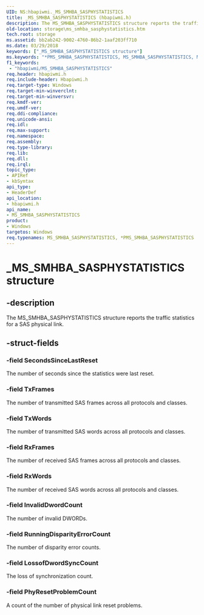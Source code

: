 ```yaml
---
UID: NS:hbapiwmi._MS_SMHBA_SASPHYSTATISTICS
title: _MS_SMHBA_SASPHYSTATISTICS (hbapiwmi.h)
description: The MS_SMHBA_SASPHYSTATISTICS structure reports the traffic statistics for a SAS physical link.
old-location: storage\ms_smhba_sasphystatistics.htm
tech.root: storage
ms.assetid: bb2ab242-9002-4760-86b2-1aaf203ff710
ms.date: 03/29/2018
keywords: ["_MS_SMHBA_SASPHYSTATISTICS structure"]
ms.keywords: "*PMS_SMHBA_SASPHYSTATISTICS, MS_SMHBA_SASPHYSTATISTICS, MS_SMHBA_SASPHYSTATISTICS structure [Storage Devices], PMS_SMHBA_SASPHYSTATISTICS, PMS_SMHBA_SASPHYSTATISTICS structure pointer [Storage Devices], _MS_SMHBA_SASPHYSTATISTICS, hbapiwmi/MS_SMHBA_SASPHYSTATISTICS, hbapiwmi/PMS_SMHBA_SASPHYSTATISTICS, storage.ms_smhba_sasphystatistics, structs-Fibre_7059d482-c967-4f18-8c03-b113573cff2f.xml"
f1_keywords:
 - "hbapiwmi/MS_SMHBA_SASPHYSTATISTICS"
req.header: hbapiwmi.h
req.include-header: Hbapiwmi.h
req.target-type: Windows
req.target-min-winverclnt: 
req.target-min-winversvr: 
req.kmdf-ver: 
req.umdf-ver: 
req.ddi-compliance: 
req.unicode-ansi: 
req.idl: 
req.max-support: 
req.namespace: 
req.assembly: 
req.type-library: 
req.lib: 
req.dll: 
req.irql: 
topic_type:
- APIRef
- kbSyntax
api_type:
- HeaderDef
api_location:
- hbapiwmi.h
api_name:
- MS_SMHBA_SASPHYSTATISTICS
product:
- Windows
targetos: Windows
req.typenames: MS_SMHBA_SASPHYSTATISTICS, *PMS_SMHBA_SASPHYSTATISTICS
---
```


# _MS_SMHBA_SASPHYSTATISTICS structure


## -description


The MS_SMHBA_SASPHYSTATISTICS structure reports the traffic statistics for a SAS physical link.


## -struct-fields




### -field SecondsSinceLastReset

The number of seconds since the statistics were last reset.


### -field TxFrames

The number of transmitted SAS frames across all protocols and classes.


### -field TxWords

The number of transmitted SAS words across all protocols and classes.


### -field RxFrames

The number of received SAS frames across all protocols and classes.


### -field RxWords

The number of received SAS words across all protocols and classes.


### -field InvalidDwordCount

The number of invalid DWORDs.


### -field RunningDisparityErrorCount

The number of disparity error counts.


### -field LossofDwordSyncCount

The loss of synchronization count.


### -field PhyResetProblemCount

A count of the number of physical link reset problems.


